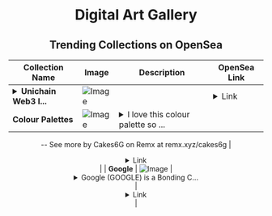 <div align="center">

# Digital Art Gallery

## Trending Collections on OpenSea

| Collection Name                       | Image                                                                                     | Description                       | OpenSea Link                                                                                          |
|---------------------------------------|-------------------------------------------------------------------------------------------|-----------------------------------|--------------------------------------------------------------------------------------------------------|
| **<details><summary>Unichain Web3 I...</summary>Unichain Web3 ID</details>** | ![Image](https://raw.seadn.io/files/75886c5b474f2ebde2333884a68d5e56.svg?w=200&auto=format) |  | <details><summary>Link</summary>[Unichain Web3 ID](https://opensea.io/collection/unichain-web3-id)</details> |
| **Colour Palettes** | ![Image](https://i.seadn.io/s/raw/files/e91ef08b50f7c8f9db84ddc8ddd92b8c.png?w=500&auto=format?w=200&auto=format) | <details><summary>I love this colour palette so ...</summary>I love this colour palette so thought I would share it with you, some interesting work coming out of the studio at the moment, this ones on me, but hey a tip always helps to buy a coffee in the morning.
--
See more by Cakes6G on Remx at remx.xyz/cakes6g</details> | <details><summary>Link</summary>[Colour Palettes](https://opensea.io/collection/colour-palettes-1)</details> |
| **Google** | ![Image](https://i.seadn.io/s/raw/files/6b528f881e040be229220eedb8a7e708.jpg?w=500&auto=format?w=200&auto=format) | <details><summary>Google (GOOGLE) is a Bonding C...</summary>Google (GOOGLE) is a Bonding Curved ERC-1155 token created on mint.club.

Backed by Wrapped Ether (WETH) on Base chain.

https://mint.club/nft/base/GOOGLE</details> | <details><summary>Link</summary>[Google](https://opensea.io/collection/google-106)</details> |

</div>